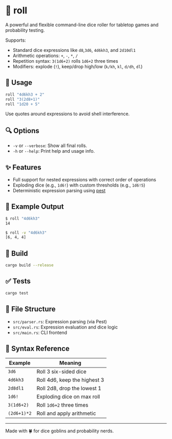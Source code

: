 # 🎲 roll

A powerful and flexible command-line dice roller for tabletop games and probability testing.

Supports:
- Standard dice expressions like `d8`,`3d6`, `4d6kh3`, and `2d10dl1`
- Arithmetic operations: `+`, `-`, `*`, `/`
- Repetition syntax: `3(1d6+2)` rolls `1d6+2` three times
- Modifiers: explode (`!`), keep/drop high/low (`k/kh`, `kl`, `d/dh`, `dl`)

## 🧾 Usage

```sh
roll "4d6kh3 + 2"
roll "3(2d8+1)"
roll "1d20 + 5" 
````

Use quotes around expressions to avoid shell interference.

## 🔍 Options

* `-v` or `--verbose`: Show all final rolls.
* `-h` or `--help`: Print help and usage info.

## ✨ Features

* Full support for nested expressions with correct order of operations
* Exploding dice (e.g., `1d6!`) with custom thresholds (e.g., `1d6!5`)
* Deterministic expression parsing using [pest](https://pest.rs/)

## 🧪 Example Output

```sh
$ roll "4d6kh3"
14

$ roll -v "4d6kh3"
[6, 4, 4]
```

## 🔧 Build

```sh
cargo build --release
```

## ✅ Tests

```sh
cargo test
```

## 📁 File Structure

* `src/parser.rs`: Expression parsing (via Pest)
* `src/eval.rs`: Expression evaluation and dice logic
* `src/main.rs`: CLI frontend

## 📜 Syntax Reference

| Example     | Meaning                      |
| ----------- | ---------------------------- |
| `3d6`       | Roll 3 six-sided dice        |
| `4d6kh3`    | Roll 4d6, keep the highest 3 |
| `2d8dl1`    | Roll 2d8, drop the lowest 1  |
| `1d6!`      | Exploding dice on max roll   |
| `3(1d6+2)`  | Roll `1d6+2` three times     |
| `(2d6+1)*2` | Roll and apply arithmetic    |

---

Made with 🍀 for dice goblins and probability nerds.

